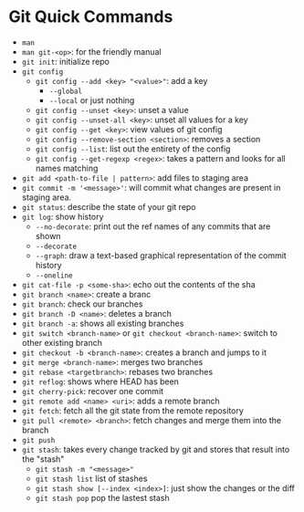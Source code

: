 # Git Quick Commands

- `man`
- `man git-<op>`:       for the friendly manual
- `git init`:           initialize repo
- `git config`
  - `git config --add <key> "<value>"`: add a key
    - `--global`
    - `--local` or just nothing
  - `git config --unset <key>`: unset a value
  - `git config --unset-all <key>`: unset all values for a key
  - `git config --get <key>`: view values of git config
  - `git config --remove-section <section>`: removes a section
  - `git config --list`: list out the entirety of the config
  - `git config --get-regexp <regex>`: takes a pattern and looks for all names matching
- `git add <path-to-file | pattern>`: add files to staging area
- `git commit -m '<message>'`: will commit what changes are present in staging area.
- `git status`:         describe the state of your git repo
- `git log`:            show history
  - `--no-decorate`:    print out the ref names of any commits that are shown
  - `--decorate`
  - `--graph`:          draw a text-based graphical representation of the commit history
  - `--oneline`
- `git cat-file -p <some-sha>`: echo out the contents of the sha
- `git branch <name>`:  create a branc
- `git branch`:         check our branches
- `git branch -D <name>`: deletes a branch
- `git branch -a`:      shows all existing branches
- `git switch <branch-name>` or `git checkout <branch-name>`: switch to other existing branch
- `git checkout -b <branch-name>`: creates a branch and jumps to it
- `git merge <branch-name>`: merges two branches
- `git rebase <targetbranch>`: rebases two branches
- `git reflog`:         shows where HEAD has been
- `git cherry-pick`:    recover one commit
- `git remote add <name> <uri>`: adds a remote branch
- `git fetch`:          fetch all the git state from the remote repository
- `git pull <remote> <branch>`:           fetch changes and merge them into the branch
- `git push`
- `git stash`:          takes every change tracked by git and stores that result into the "stash"
  - `git stash -m "<message>"`
  - `git stash list`    list of stashes
  - `git stash show [--index <index>]`: just show the changes or the diff
  - `git stash pop`     pop the lastest stash